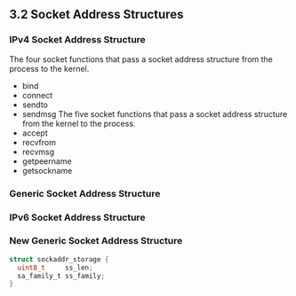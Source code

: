 ## 3.2 Socket Address Structures
### IPv4 Socket Address Structure
The four socket functions that pass a socket address structure from the process to the kernel.
  + bind
  + connect
  + sendto
  + sendmsg
The five socket functions that pass a socket address structure from the kernel to the process.
  + accept
  + recvfrom
  + recvmsg
  + getpeername
  + getsockname
  
### Generic Socket Address Structure

### IPv6 Socket Address Structure

### New Generic Socket Address Structure


```c
struct sockaddr_storage {
  uint8_t     ss_len;
  sa_family_t ss_family;
}
```

